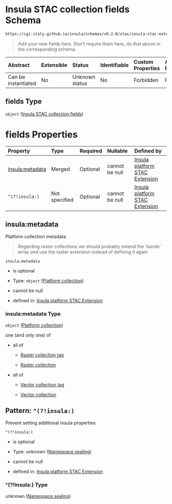 # Insula STAC collection fields Schema

```txt
https://cgi-italy.github.io/insula/schemas/v0.2.0/stac/insula-stac-extension.schema.json#/$defs/fields
```



> Add your new fields here. Don't require them here, do that above in the corresponding schema.

| Abstract            | Extensible | Status         | Identifiable | Custom Properties | Additional Properties | Access Restrictions | Defined In                                                                                                   |
| :------------------ | :--------- | :------------- | :----------- | :---------------- | :-------------------- | :------------------ | :----------------------------------------------------------------------------------------------------------- |
| Can be instantiated | No         | Unknown status | No           | Forbidden         | Forbidden             | none                | [insula-stac-extension.schema.json\*](schemas/stac/insula-stac-extension.schema.json "open original schema") |

## fields Type

`object` ([Insula STAC collection fields](insula-stac-extension-defs-insula-stac-collection-fields.md))

# fields Properties

| Property                           | Type          | Required | Nullable       | Defined by                                                                                                                                                                                                                                                                |
| :--------------------------------- | :------------ | :------- | :------------- | :------------------------------------------------------------------------------------------------------------------------------------------------------------------------------------------------------------------------------------------------------------------------ |
| [insula:metadata](#insulametadata) | Merged        | Optional | cannot be null | [Insula platform STAC Extension](platform-collection.md "https://cgi-italy.github.io/insula/schemas/v0.2.0/common/platform-collection.schema.json#/$defs/fields/properties/insula:metadata")                                                                              |
| `^(?!insula:)`                     | Not specified | Optional | cannot be null | [Insula platform STAC Extension](insula-stac-extension-defs-insula-stac-collection-fields-patternproperties-namespace-sealing.md "https://cgi-italy.github.io/insula/schemas/v0.2.0/stac/insula-stac-extension.schema.json#/$defs/fields/patternProperties/^(?!insula:)") |

## insula:metadata

Platform collection metadata

> Regarding raster collections we should probably extend the 'bands' array and use the raster extension instead of defining it again

`insula:metadata`

* is optional

* Type: `object` ([Platform collection](platform-collection.md))

* cannot be null

* defined in: [Insula platform STAC Extension](platform-collection.md "https://cgi-italy.github.io/insula/schemas/v0.2.0/common/platform-collection.schema.json#/$defs/fields/properties/insula:metadata")

### insula:metadata Type

`object` ([Platform collection](platform-collection.md))

one (and only one) of

* all of

  * [Raster collection tag](platform-collection-defs-raster-collection-tag.md "check type definition")

  * [Raster collection](raster-collection.md "check type definition")

* all of

  * [Vector collection tag](platform-collection-defs-vector-collection-tag.md "check type definition")

  * [Vector collection](vector-collection.md "check type definition")

## Pattern: `^(?!insula:)`

Prevent setting additional insula properties

`^(?!insula:)`

* is optional

* Type: unknown ([Namespace sealing](insula-stac-extension-defs-insula-stac-collection-fields-patternproperties-namespace-sealing.md))

* cannot be null

* defined in: [Insula platform STAC Extension](insula-stac-extension-defs-insula-stac-collection-fields-patternproperties-namespace-sealing.md "https://cgi-italy.github.io/insula/schemas/v0.2.0/stac/insula-stac-extension.schema.json#/$defs/fields/patternProperties/^(?!insula:)")

### ^(?!insula:) Type

unknown ([Namespace sealing](insula-stac-extension-defs-insula-stac-collection-fields-patternproperties-namespace-sealing.md))
